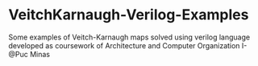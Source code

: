 # VeitchKarnaugh-Verilog-Examples
Some examples of Veitch-Karnaugh maps solved using verilog language developed as coursework of Architecture and Computer Organization I- @Puc Minas 
